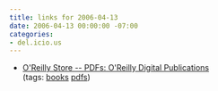 ```yaml
---
title: links for 2006-04-13
date: 2006-04-13 00:00:00 -07:00
categories:
- del.icio.us
---
```


<ul class="delicious">
	<li>
		<div class="delicious-link"><a href="http://www.oreilly.com/store/pdfs.html">O'Reilly Store -- PDFs: O'Reilly Digital Publications</a></div>
		<div class="delicious-tags">(tags: <a href="http://del.icio.us/torrez/books">books</a> <a href="http://del.icio.us/torrez/pdfs">pdfs</a>)</div>
	</li>
</ul>
